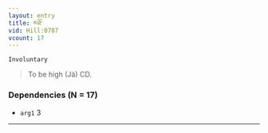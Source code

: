 ```yaml
---
layout: entry
title: མཐོ་
vid: Hill:0787
vcount: 17
---
```

`Involuntary` 
> To be high (Jä) CD\.

### Dependencies (N = 17)
* `arg1` 3

---

